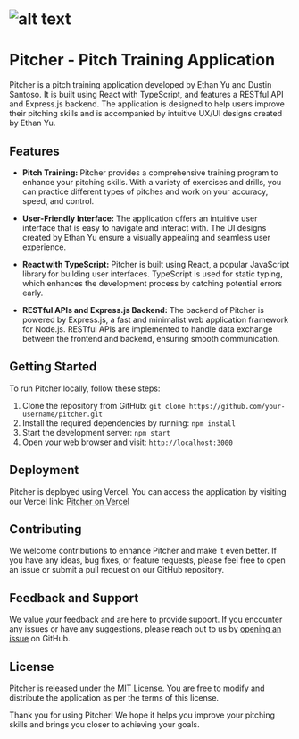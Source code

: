 # ![alt text](https://github.com/eykyu-dev/payme-website/blob/main/assets/dashboard.png)
# Pitcher - Pitch Training Application

Pitcher is a pitch training application developed by Ethan Yu and Dustin Santoso. It is built using React with TypeScript, and features a RESTful API and Express.js backend. The application is designed to help users improve their pitching skills and is accompanied by intuitive UX/UI designs created by Ethan Yu.

## Features

- **Pitch Training:** Pitcher provides a comprehensive training program to enhance your pitching skills. With a variety of exercises and drills, you can practice different types of pitches and work on your accuracy, speed, and control.

- **User-Friendly Interface:** The application offers an intuitive user interface that is easy to navigate and interact with. The UI designs created by Ethan Yu ensure a visually appealing and seamless user experience.

- **React with TypeScript:** Pitcher is built using React, a popular JavaScript library for building user interfaces. TypeScript is used for static typing, which enhances the development process by catching potential errors early.

- **RESTful APIs and Express.js Backend:** The backend of Pitcher is powered by Express.js, a fast and minimalist web application framework for Node.js. RESTful APIs are implemented to handle data exchange between the frontend and backend, ensuring smooth communication.

## Getting Started

To run Pitcher locally, follow these steps:

1. Clone the repository from GitHub: `git clone https://github.com/your-username/pitcher.git`
2. Install the required dependencies by running: `npm install`
3. Start the development server: `npm start`
4. Open your web browser and visit: `http://localhost:3000`

## Deployment

Pitcher is deployed using Vercel. You can access the application by visiting our Vercel link: [Pitcher on Vercel](https://www.example.com)

## Contributing

We welcome contributions to enhance Pitcher and make it even better. If you have any ideas, bug fixes, or feature requests, please feel free to open an issue or submit a pull request on our GitHub repository.

## Feedback and Support

We value your feedback and are here to provide support. If you encounter any issues or have any suggestions, please reach out to us by [opening an issue](https://github.com/your-username/pitcher/issues) on GitHub.

## License

Pitcher is released under the [MIT License](https://opensource.org/licenses/MIT). You are free to modify and distribute the application as per the terms of this license.

Thank you for using Pitcher! We hope it helps you improve your pitching skills and brings you closer to achieving your goals.
